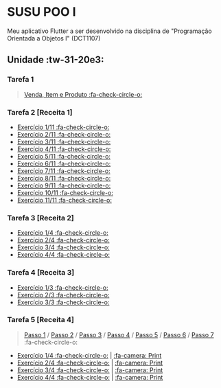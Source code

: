 # SUSU POO I

Meu aplicativo Flutter a ser desenvolvido na disciplina de "Programação Orientada a Objetos I" (DCT1107)

## Unidade :tw-31-20e3:

### Tarefa 1

> [Venda, Item e Produto :fa-check-circle-o:](https://github.com/SusuGostoso/Susu-POO-I/commit/7c5df95a18ed71af844c0da9269f0c15620c05ec)

### Tarefa 2 [Receita 1]
- [Exercício 1/11 :fa-check-circle-o:](https://github.com/SusuGostoso/Susu-POO-I/commit/f0bae3c39409a8b612f544218ee895b59592efb4)
- [Exercício 2/11 :fa-check-circle-o:](https://github.com/SusuGostoso/Susu-POO-I/commit/fc15c0a7183b6d0e9b40a01a883af846a35bf493)
- [Exercício 3/11 :fa-check-circle-o:](https://github.com/SusuGostoso/Susu-POO-I/commit/fd4c4e22a18e3e3a23806e86b5b91d0e8bb9a265)
- [Exercício 4/11 :fa-check-circle-o:](https://github.com/SusuGostoso/Susu-POO-I/commit/540235a138d46093d4bf4c9d015cc8e06b5448ed)
- [Exercício 5/11 :fa-check-circle-o:](https://github.com/SusuGostoso/Susu-POO-I/commit/ae0b7e4859f7c66a0b15fa3843254d05e9e7a61c)
- [Exercício 6/11 :fa-check-circle-o:](https://github.com/SusuGostoso/Susu-POO-I/commit/31e196296fe9680cb320d77975668e12df64aa42)
- [Exercício 7/11 :fa-check-circle-o:](https://github.com/SusuGostoso/Susu-POO-I/commit/ba9c8b70f0939ed1c2a72cf13c07a26b2d81bbbf)
- [Exercício 8/11 :fa-check-circle-o:](https://github.com/SusuGostoso/Susu-POO-I/commit/7521a347a768c5c7498c104204fda410fa79648b)
- [Exercício 9/11 :fa-check-circle-o:](https://github.com/SusuGostoso/Susu-POO-I/commit/6342337ffaafd8630e94a9bf593cf208ed7c5766)
- [Exercício 10/11 :fa-check-circle-o:](https://github.com/SusuGostoso/Susu-POO-I/commit/f5bec9883bd24066a37660917faac55bba233e0e)
- [Exercício 11/11 :fa-check-circle-o:](https://github.com/SusuGostoso/Susu-POO-I/commit/7fb1caf770ae5cf0be08de296dc81bd50f442be0)

### Tarefa 3 [Receita 2]
- [Exercício 1/4 :fa-check-circle-o:](https://github.com/SusuGostoso/Susu-POO-I/commit/a7cb6308acc9d8f9d2c35e018831f6d636ce69e8) 
- [Exercício 2/4 :fa-check-circle-o:](https://github.com/SusuGostoso/Susu-POO-I/commit/7f8750b2a4251ae36614506019b4d2603a6d64dd)
- [Exercício 3/4 :fa-check-circle-o:](https://github.com/SusuGostoso/Susu-POO-I/commit/a936a35b00dcd9a3920b3d51f86b57b6a9d0b6d7)
- [Exercício 4/4 :fa-check-circle-o:](https://github.com/SusuGostoso/Susu-POO-I/commit/d2cafa24fd142bd75475b5c3d41be00da65e07c4)

### Tarefa 4 [Receita 3]
- [Exercício 1/3 :fa-check-circle-o:](https://github.com/SusuGostoso/Susu-POO-I/commit/f77cea6dca02e14ac30b7d4b22017326944212c5) 
- [Exercício 2/3 :fa-check-circle-o:](https://github.com/SusuGostoso/Susu-POO-I/commit/32be8ee292e3b7a122bfc884dde68df65af0097e)
- [Exercício 3/3 :fa-check-circle-o:](https://github.com/SusuGostoso/Susu-POO-I/commit/f16d0cb4fe495d382eaa0f00ee6b8d16dc503fa0)

### Tarefa 5 [Receita 4]
> [Passo 1](https://github.com/SusuGostoso/Susu-POO-I/commit/be398350d8ad7ba456b5895edbda56af82212ac2) / [Passo 2](https://github.com/SusuGostoso/Susu-POO-I/commit/fc8a21f7b63d97606c0018b4d326c4f42da9205d) / [Passo 3](https://github.com/SusuGostoso/Susu-POO-I/commit/168187c721c15ff24f1504b0fad1b72e8454e8fc) / [Passo 4](https://github.com/SusuGostoso/Susu-POO-I/commit/a998e6c24ee10ddaeda4aa5587330fc3e5ed7580) / [Passo 5](https://github.com/SusuGostoso/Susu-POO-I/commit/bc0d404ddb1669e468b91c453b3cb8ab28c5ad94) / [Passo 6](https://github.com/SusuGostoso/Susu-POO-I/commit/2a34c38526e4d6c06f150f37cedc49c4daf2aa3c) / [Passo 7](https://github.com/SusuGostoso/Susu-POO-I/commit/01b733735ea750d922e96384c1c314da8c431697)  :fa-check-circle-o:

- [Exercício 1/4 :fa-check-circle-o:](https://github.com/SusuGostoso/Susu-POO-I/commit/d0a05c45f3117b716a08841171a6cf84dc516001) | [:fa-camera: Print](https://i.ibb.co/S6gr0bx/imagem-2023-04-12-213051982.png)
- [Exercício 2/4 :fa-check-circle-o:](https://github.com/SusuGostoso/Susu-POO-I/commit/bb35794b53bb9e3cd112338c438e640f87a791f7) | [:fa-camera: Print](https://i.ibb.co/YZGqZyY/imagem-2023-04-12-213141070.png)
- [Exercício 3/4 :fa-check-circle-o:](https://github.com/SusuGostoso/Susu-POO-I/commit/54a7e05a4458cee95c37ec2f69c746aeb53d1c85) | [:fa-camera: Print](https://i.ibb.co/bXf1dVD/imagem-2023-04-12-213220168.png)
- [Exercício 4/4 :fa-check-circle-o:](https://github.com/SusuGostoso/Susu-POO-I/commit/ddbd6660ed6e4125e0f38ef218d548a2d6e4b730) | [:fa-camera: Print](https://i.ibb.co/RDR79wV/imagem-2023-04-12-213302824.png)